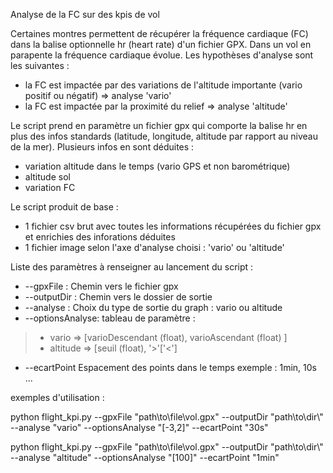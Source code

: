 Analyse de la FC sur des kpis de vol

Certaines montres permettent de récupérer la fréquence cardiaque (FC) dans la balise optionnelle hr (heart rate) d'un fichier GPX.
Dans un vol en parapente la fréquence cardiaque évolue. Les hypothèses d'analyse sont les suivantes :
- la FC est impactée par des variations de l'altitude importante (vario positif ou négatif) => analyse 'vario'
- la FC est impactée par la proximité du relief => analyse 'altitude'

Le script prend en paramètre un fichier gpx qui comporte la balise hr en plus des infos standards (latitude, longitude, altitude par rapport au niveau de la mer).
Plusieurs infos en sont déduites :
- variation altitude dans le temps (vario GPS et non barométrique)
- altitude sol
- variation FC

Le script produit de base :
- 1 fichier csv brut avec toutes les informations récupérées du fichier gpx et enrichies des inforations déduites
- 1 fichier image selon l'axe d'analyse choisi : 'vario' ou 'altitude'

Liste des paramètres à renseigner au lancement du script :
- --gpxFile : Chemin vers le fichier gpx 
- --outputDir : Chemin vers le dossier de sortie
- --analyse : Choix du type de sortie du graph : vario ou altitude 
- --optionsAnalyse: tableau de paramètre :
> - vario => [varioDescendant (float), varioAscendant  (float) ]
> - altitude => [seuil  (float), '>'['<']
- --ecartPoint Espacement des points dans le temps exemple : 1min, 10s ...

exemples d'utilisation  : 

python flight_kpi.py --gpxFile "path\\to\\file\\vol.gpx" --outputDir "path\\to\\dir\\" --analyse "vario" --optionsAnalyse "[-3,2]" --ecartPoint "30s"

python flight_kpi.py --gpxFile "path\\to\\file\\vol.gpx" --outputDir "path\\to\\dir\\" --analyse "altitude" --optionsAnalyse "[100]" --ecartPoint "1min"

